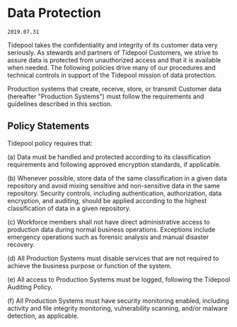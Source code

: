 # Data Protection

`2019.07.31`

Tidepool takes the confidentiality and integrity of its customer data very
seriously. As stewards and partners of Tidepool Customers, we strive to assure
data is protected from unauthorized access and that it is available when needed.
The following policies drive many of our procedures and technical controls in
support of the Tidepool mission of data protection.

Production systems that create, receive, store, or transmit Customer data
(hereafter "Production Systems") must follow the requirements and guidelines
described in this section.

## Policy Statements

Tidepool policy requires that:

(a) Data must be handled and protected according to its classification
requirements and following approved encryption standards, if applicable.

(b) Whenever possible, store data of the same classification in a given data
repository and avoid mixing sensitive and non-sensitive data in the same
repository. Security controls, including authentication, authorization, data
encryption, and auditing, should be applied according to the highest
classification of data in a given repository.

(c) Workforce members shall not have direct administrative access to production
data during normal business operations.  Exceptions include emergency operations
such as forensic analysis and manual disaster recovery.

(d) All Production Systems must disable services that are not required to
achieve the business purpose or function of the system.

(e) All access to Production Systems must be logged, following the Tidepool
Auditing Policy.

(f) All Production Systems must have security monitoring enabled, including
activity and file integrity monitoring, vulnerability scanning, and/or malware
detection, as applicable.
